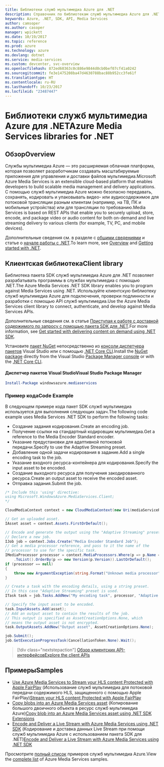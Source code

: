```yaml
---
title: Библиотеки служб мультимедиа Azure для .NET
description: Справочник по библиотекам служб мультимедиа Azure для .NET
keywords: Azure, .NET, SDK, API, Media Services
author: camsoper
ms.author: casoper
manager: wpickett
ms.date: 10/19/2017
ms.topic: reference
ms.prod: azure
ms.technology: azure
ms.devlang: dotnet
ms.service: media-services
ms.custom: devcenter, svc-overview
ms.openlocfilehash: 872ed60363c0c886e9844d0cb0bef07cf41a0242
ms.sourcegitcommit: fe3e1475208ba47d4630788bac88b952cc3fe61f
ms.translationtype: HT
ms.contentlocale: ru-RU
ms.lasthandoff: 10/23/2017
ms.locfileid: "23487447"
---
```

# <a name="azure-media-services-libraries-for-net"></a><span data-ttu-id="07e3b-104">Библиотеки служб мультимедиа Azure для .NET</span><span class="sxs-lookup"><span data-stu-id="07e3b-104">Azure Media Services libraries for .NET</span></span>

## <a name="overview"></a><span data-ttu-id="07e3b-105">Обзор</span><span class="sxs-lookup"><span data-stu-id="07e3b-105">Overview</span></span>

<span data-ttu-id="07e3b-106">Службы мультимедиа Azure — это расширяемая облачная платформа, которая позволяет разработчикам создавать масштабируемые приложения для управления и доставки файлов мультимедиа.</span><span class="sxs-lookup"><span data-stu-id="07e3b-106">Microsoft Azure Media Services is an extensible cloud-based platform that enables developers to build scalable media management and delivery applications.</span></span> <span data-ttu-id="07e3b-107">С помощью служб мультимедиа Azure можно безопасно передавать, сохранять, кодировать и упаковывать видео- или аудиосодержимое для потоковой трансляции разным клиентам (например, на ТВ, ПК и мобильные устройства) или для трансляции по требованию.</span><span class="sxs-lookup"><span data-stu-id="07e3b-107">Media Services is based on REST APIs that enable you to securely upload, store, encode, and package video or audio content for both on-demand and live streaming delivery to various clients (for example, TV, PC, and mobile devices).</span></span> 

<span data-ttu-id="07e3b-108">Дополнительные сведения см. в разделе с [общими сведениями](/azure/media-services/media-services-overview) и статье о [начале работы с .NET](/azure/media-services/media-services-dotnet-how-to-use).</span><span class="sxs-lookup"><span data-stu-id="07e3b-108">To learn more, see [Overview](/azure/media-services/media-services-overview) and [Getting started with .NET](/azure/media-services/media-services-dotnet-how-to-use).</span></span> 

## <a name="client-library"></a><span data-ttu-id="07e3b-109">Клиентская библиотека</span><span class="sxs-lookup"><span data-stu-id="07e3b-109">Client library</span></span>

<span data-ttu-id="07e3b-110">Библиотека пакета SDK служб мультимедиа Azure для .NET позволяет разрабатывать программы в службах мультимедиа с помощью .NET.</span><span class="sxs-lookup"><span data-stu-id="07e3b-110">The Azure Media Services .NET SDK library enables you to program against Media Services using .NET.</span></span> <span data-ttu-id="07e3b-111">Используйте клиентскую библиотеку служб мультимедиа Azure для подключения, проверки подлинности и разработки с помощью API служб мультимедиа.</span><span class="sxs-lookup"><span data-stu-id="07e3b-111">Use the Azure Media Services client library to connect, authenticate, and develop against Media Services APIs.</span></span>  

<span data-ttu-id="07e3b-112">Дополнительные сведения см. в статье [Приступая к работе с доставкой содержимого по запросу с помощью пакета SDK для .NET](/azure/media-services/media-services-dotnet-get-started).</span><span class="sxs-lookup"><span data-stu-id="07e3b-112">For more information, see [Get started with delivering content on demand using .NET SDK](/azure/media-services/media-services-dotnet-get-started).</span></span>

<span data-ttu-id="07e3b-113">Установите [пакет NuGet](https://www.nuget.org/packages/windowsazure.mediaservices) непосредственно из [консоли диспетчера пакетов][PackageManager] Visual Studio или с помощью [.NET Core CLI][DotNetCLI].</span><span class="sxs-lookup"><span data-stu-id="07e3b-113">Install the [NuGet package](https://www.nuget.org/packages/windowsazure.mediaservices) directly from the Visual Studio [Package Manager console][PackageManager] or with the [.NET Core CLI][DotNetCLI].</span></span>

#### <a name="visual-studio-package-manager"></a><span data-ttu-id="07e3b-114">Диспетчер пакетов Visual Studio</span><span class="sxs-lookup"><span data-stu-id="07e3b-114">Visual Studio Package Manager</span></span>

```powershell
Install-Package windowsazure.mediaservices
```

### <a name="code-example"></a><span data-ttu-id="07e3b-115">Пример кода</span><span class="sxs-lookup"><span data-stu-id="07e3b-115">Code Example</span></span>

<span data-ttu-id="07e3b-116">В следующем примере кода пакет SDK служб мультимедиа используется для выполнения следующих задач.</span><span class="sxs-lookup"><span data-stu-id="07e3b-116">The following code example uses Media Services .NET SDK to perform the following tasks:</span></span>

- <span data-ttu-id="07e3b-117">Создание задания кодирования.</span><span class="sxs-lookup"><span data-stu-id="07e3b-117">Create an encoding job.</span></span>
- <span data-ttu-id="07e3b-118">Получение ссылки на стандартный кодировщик мультимедиа.</span><span class="sxs-lookup"><span data-stu-id="07e3b-118">Get a reference to the Media Encoder Standard encoder.</span></span>
- <span data-ttu-id="07e3b-119">Указание предустановки для адаптивной потоковой передачи.</span><span class="sxs-lookup"><span data-stu-id="07e3b-119">Specify to use the Adaptive Streaming preset.</span></span>
- <span data-ttu-id="07e3b-120">Добавление одной задачи кодирования в задание.</span><span class="sxs-lookup"><span data-stu-id="07e3b-120">Add a single encoding task to the job.</span></span>
- <span data-ttu-id="07e3b-121">Указание входного ресурса-контейнера для кодирования.</span><span class="sxs-lookup"><span data-stu-id="07e3b-121">Specify the input asset to be encoded.</span></span>
- <span data-ttu-id="07e3b-122">Создание выходного ресурса для получения закодированного ресурса.</span><span class="sxs-lookup"><span data-stu-id="07e3b-122">Create an output asset to receive the encoded asset.</span></span>
- <span data-ttu-id="07e3b-123">Отправка задания.</span><span class="sxs-lookup"><span data-stu-id="07e3b-123">Submit the job.</span></span>


```csharp
/* Include this 'using' directive:
using Microsoft.WindowsAzure.MediaServices.Client;
*/

CloudMediaContext context = new CloudMediaContext(new Uri(mediaServiceRESTAPIEndpoint), tokenProvider);

// Get an uploaded asset.
IAsset asset = context.Assets.FirstOrDefault();

// Encode and generate the output using the "Adaptive Streaming" preset.
// Declare a new job.
IJob job = context.Jobs.Create("Media Encoder Standard Job");
// Get a media processor reference, and pass to it the name of the 
// processor to use for the specific task.
IMediaProcessor processor = context.MediaProcessors.Where(p => p.Name == mediaProcessorName)
    .ToList().OrderBy(p => new Version(p.Version)).LastOrDefault();
if (processor == null) 
{
    throw new ArgumentException(string.Format("Unknown media processor", mediaProcessorName));
}

// Create a task with the encoding details, using a string preset.
// In this case "Adaptive Streaming" preset is used.
ITask task = job.Tasks.AddNew("My encoding task", processor, "Adaptive Streaming", TaskOptions.None);

// Specify the input asset to be encoded.
task.InputAssets.Add(asset);
// Add an output asset to contain the results of the job. 
// This output is specified as AssetCreationOptions.None, which 
// means the output asset is not encrypted. 
task.OutputAssets.AddNew("Output asset", AssetCreationOptions.None);

job.Submit();
job.GetExecutionProgressTask(CancellationToken.None).Wait();
```

> [!div class="nextstepaction"]
> [<span data-ttu-id="07e3b-124">Обзор клиентских API-интерфейсов</span><span class="sxs-lookup"><span data-stu-id="07e3b-124">Explore the client APIs</span></span>](/dotnet/api/overview/azure/mediaservices/client)

## <a name="samples"></a><span data-ttu-id="07e3b-125">Примеры</span><span class="sxs-lookup"><span data-stu-id="07e3b-125">Samples</span></span>

- <span data-ttu-id="07e3b-126">[Use Azure Media Services to Stream your HLS content Protected with Apple FairPlay](https://azure.microsoft.com/resources/samples/media-services-dotnet-dynamic-encryption-with-fairplay/) (Использование служб мультимедиа для потоковой передачи содержимого HLS, защищенного с помощью Apple FairPlay)</span><span class="sxs-lookup"><span data-stu-id="07e3b-126">[Stream your HLS content Protected with Apple FairPlay](https://azure.microsoft.com/resources/samples/media-services-dotnet-dynamic-encryption-with-fairplay/)</span></span>
- <span data-ttu-id="07e3b-127">[Copy blobs into an Azure Media Services asset](https://azure.microsoft.com/resources/samples/media-services-dotnet-copy-blob-into-asset/) (Копирование большого двоичного объекта в ресурс служб мультимедиа Azure)</span><span class="sxs-lookup"><span data-stu-id="07e3b-127">[Copy blob into an Azure Media Services asset using .NET SDK Extensions](https://azure.microsoft.com/resources/samples/media-services-dotnet-copy-blob-into-asset/)</span></span>
- <span data-ttu-id="07e3b-128">[Encode and Deliver a Live Stream with Azure Media Services using .NET SDK](https://azure.microsoft.com/resources/samples/media-services-dotnet-encode-live-stream-with-ams-clear/) (Кодирование и доставка данных Live Stream при помощи служб мультимедиа Azure с использованием пакета SDK для .NET)</span><span class="sxs-lookup"><span data-stu-id="07e3b-128">[Encode and Deliver a Live Stream with Azure Media Services using .NET SDK](https://azure.microsoft.com/resources/samples/media-services-dotnet-encode-live-stream-with-ams-clear/)</span></span>

<span data-ttu-id="07e3b-129">Просмотрите [полный список](https://azure.microsoft.com/resources/samples/?platform=dotnet&service=media-services) примеров служб мультимедиа Azure.</span><span class="sxs-lookup"><span data-stu-id="07e3b-129">View the [complete list](https://azure.microsoft.com/resources/samples/?platform=dotnet&service=media-services) of Azure Media Services samples.</span></span>


[PackageManager]: https://docs.microsoft.com/nuget/tools/package-manager-console
[DotNetCLI]: https://docs.microsoft.com/dotnet/core/tools/dotnet-add-package
